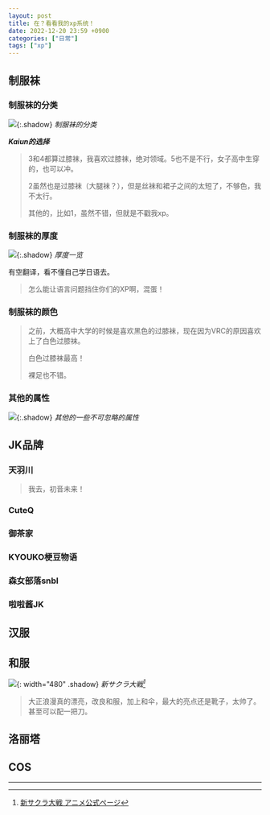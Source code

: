 ```yaml
---
layout: post
title: 在？看看我的xp系统！
date: 2022-12-20 23:59 +0900
categories: ["日常"]
tags: ["xp"] 
---
```


## 制服袜

### 制服袜的分类

![](https://vip2.loli.io/2022/12/20/aHrpmdRVJ2fZBWF.jpg){:.shadow}
_制服袜的分类_

***Kaiun的选择***

> 3和4都算过膝袜，我喜欢过膝袜，绝对领域。5也不是不行，女子高中生穿的，也可以冲。
>
> 2虽然也是过膝袜（大腿袜？），但是丝袜和裙子之间的太短了，不够色，我不太行。
>
> 其他的，比如1，虽然不错，但就是不戳我xp。

### 制服袜的厚度

![](https://vip2.loli.io/2022/12/20/nQ3TDLamGyIMkSc.png){:.shadow}
_厚度一览_

有空翻译，看不懂自己学日语去。

> 怎么能让语言问题挡住你们的XP啊，混蛋！

### 制服袜的颜色

> 之前，大概高中大学的时候是喜欢黑色的过膝袜，现在因为VRC的原因喜欢上了白色过膝袜。
>
> 白色过膝袜最高！
>
> 裸足也不错。

### 其他的属性

![](https://vip2.loli.io/2022/12/20/EiWtD95GvKPSp8r.png){:.shadow}
_其他的一些不可忽略的属性_

## JK品牌

### 天羽川

> 我去，初音未来！

### CuteQ

### 御茶家

### KYOUKO梗豆物语

### 森女部落snbl

### 啦啦酱JK

## 汉服

## 和服

![](https://vip2.loli.io/2022/12/20/w1quHQ4iIG9rsXL.jpg){: width="480"  .shadow}
_新サクラ大戦[^1]_

> 大正浪漫真的漂亮，改良和服，加上和伞，最大的亮点还是靴子，太帅了。甚至可以配一把刀。
>

## 洛丽塔

## COS


---

[^1]: [新サクラ大戦 アニメ公式ページ](https://sakura-taisen-theanimation.com/#index)

